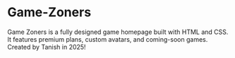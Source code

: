 # Game-Zoners
Game Zoners is a fully designed game homepage built with HTML and CSS. It features premium plans, custom avatars, and coming-soon games. Created by Tanish in 2025!
